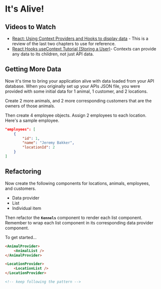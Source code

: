 # It's Alive!

## Videos to Watch

* [React: Using Context Providers and Hooks to display data](https://www.youtube.com/watch?v=rSQ1PNWOgU4&feature=youtu.be) - This is a review of the last two chapters to use for reference.
* [React Hooks useContext Tutorial (Storing a User)](https://www.youtube.com/watch?v=lhMKvyLRWo0)- Contexts can provide any data to its children, not just API data.

## Getting More Data

Now it's time to bring your application alive with data loaded from your API database. When you originally set up your APIs JSON file, you were provided with some initial data for 1 animal, 1 customer, and 2 locations.

Create 2 more animals, and 2 more corresponding customers that are the owners of those animals.

Then create 4 employee objects. Assign 2 employees to each location. Here's a sample employee.

```json
"employees": [
    {
        "id": 1,
        "name": "Jeremy Bakker",
        "locationId": 2
    }
]
```

## Refactoring

Now create the following components for locations, animals, employees, and customers.

* Data provider
* List
* Individual item

Then refactor the **`Kennels`** component to render each list component. Remember to wrap each list component in its corresponding data provider component.

To get started...

```html
<AnimalProvider>
    <AnimalList />
</AnimalProvider>

<LocationProvider>
    <LocationList />
</LocationProvider>

<!-- keep following the pattern -->
```